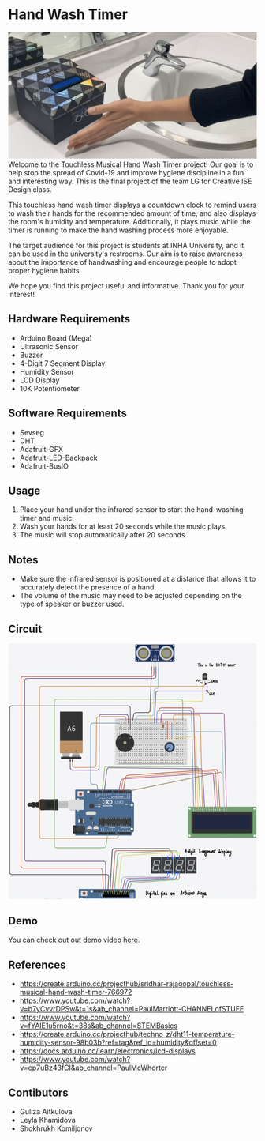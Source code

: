 # Hand Wash Timer
![box](assets/box.jpg)    
Welcome to the Touchless Musical Hand Wash Timer project! Our goal is to help stop the spread of Covid-19 and improve hygiene discipline in a fun and interesting way. This is the final project of the team LG for Creative ISE Design class.

This touchless hand wash timer displays a countdown clock to remind users to wash their hands for the recommended amount of time, and also displays the room's humidity and temperature. Additionally, it plays music while the timer is running to make the hand washing process more enjoyable.

The target audience for this project is students at INHA University, and it can be used in the university's restrooms. Our aim is to raise awareness about the importance of handwashing and encourage people to adopt proper hygiene habits.

We hope you find this project useful and informative. Thank you for your interest!    

## Hardware Requirements
* Arduino Board (Mega)
* Ultrasonic Sensor
* Buzzer
* 4-Digit 7 Segment Display
* Humidity Sensor
* LCD Display  
* 10K Potentiometer

## Software Requirements
* Sevseg
* DHT
* Adafruit-GFX
* Adafruit-LED-Backpack
* Adafruit-BusIO 

## Usage
1. Place your hand under the infrared sensor to start the hand-washing timer and music.
2. Wash your hands for at least 20 seconds while the music plays.
3. The music will stop automatically after 20 seconds.

## Notes
* Make sure the infrared sensor is positioned at a distance that allows it to accurately detect the presence of a hand.
* The volume of the music may need to be adjusted depending on the type of speaker or buzzer used.    
     
## Circuit
![circuit](assets/circuit.jpeg)

## Demo
You can check out out demo video [here](https://www.youtube.com/watch?v=D734M-M7Pic&ab_channel=GulizaAitkulova).
    
## References
* https://create.arduino.cc/projecthub/sridhar-rajagopal/touchless-musical-hand-wash-timer-766972 
* https://www.youtube.com/watch?v=b7yCvvrDPSw&t=1s&ab_channel=PaulMarriott-CHANNELofSTUFF 
* https://www.youtube.com/watch?v=fYAlE1u5rno&t=38s&ab_channel=STEMBasics 
* https://create.arduino.cc/projecthub/techno_z/dht11-temperature-humidity-sensor-98b03b?ref=tag&ref_id=humidity&offset=0
* https://docs.arduino.cc/learn/electronics/lcd-displays 
* https://www.youtube.com/watch?v=ep7uBz43fCI&ab_channel=PaulMcWhorter
   
## Contibutors
* Guliza Aitkulova
* Leyla Khamidova
* Shokhrukh Komiljonov

